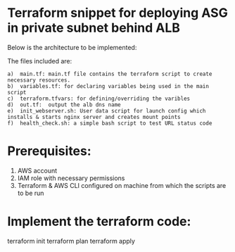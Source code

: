 # Terraform snippet for deploying ASG in private subnet behind ALB

Below is the architecture to be implemented:


The files included are:

    a)  main.tf: main.tf file contains the terraform script to create necessary resources.
    b)  variables.tf: for declaring variables being used in the main script
    c)  terraform.tfvars: for defining/overriding the varibles
    d)  out.tf:  output the alb dns name
    e)  init_webserver.sh: User data script for launch config which installs & starts nginx server and creates mount points
    f)  health_check.sh: a simple bash script to test URL status code


# Prerequisites:

1. AWS account
2. IAM role with necessary permissions
3. Terraform & AWS CLI configured on machine from which the scripts are to be run

# Implement the terraform code:
terraform init
terraform plan
terraform apply
